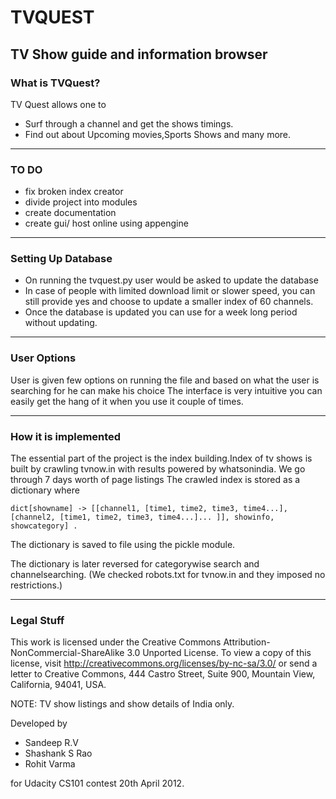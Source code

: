 TVQUEST
===============================================

## TV Show guide and information browser ##

### What is TVQuest? ###

TV Quest allows one to 

* Surf through a channel and get the shows timings.
* Find out about Upcoming movies,Sports Shows and many more.

---

### TO DO ###

* fix broken index creator
* divide project into modules
* create documentation
* create gui/ host online using appengine

---

### Setting Up Database ###

* On running the tvquest.py user would be asked to update the database
* In case of people with limited download limit or slower speed, you can still provide yes and choose to update a smaller index of 60 channels.
* Once the database is updated you can use for a week long period without updating.

---

### User Options ###

User is given few options on running the file and based on what the user is searching for he can make his choice
The interface is very intuitive you can easily get the hang of it when you use it couple of times.

---

### How it is implemented ###

The essential part of the project is the index building.Index of tv shows is built by crawling tvnow.in with results powered by whatsonindia. We go through 7 days worth of page listings The crawled index is stored as a dictionary where

`dict[showname] -> [[channel1, [time1, time2, time3, time4...], [channel2, [time1, time2, time3, time4...]... ]], showinfo, showcategory] .`

 The dictionary is saved to file using the pickle module.

The dictionary is later reversed for categorywise search and channelsearching. (We checked robots.txt for tvnow.in and they imposed no restrictions.)

---

### Legal Stuff ###

This work is licensed under the
Creative Commons Attribution-NonCommercial-ShareAlike 3.0 Unported License.
To view a copy of this license, visit http://creativecommons.org/licenses/by-nc-sa/3.0/
or send a letter to Creative Commons, 444 Castro Street, Suite 900, Mountain View, California, 94041, USA.


NOTE: TV show listings and show details of India only.

Developed by 
* Sandeep R.V
* Shashank S Rao
* Rohit Varma 

for Udacity CS101 contest 20th April 2012.


